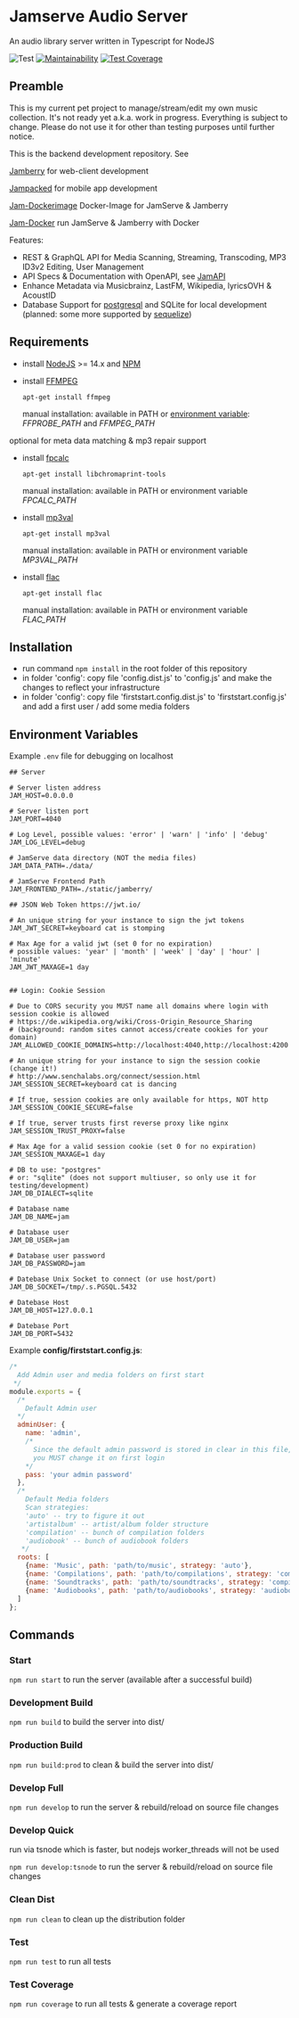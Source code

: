 # Jamserve Audio Server

An audio library server written in Typescript for NodeJS

![Test](https://github.com/ffalt/jamserve/workflows/test/badge.svg)
[![Maintainability](https://api.codeclimate.com/v1/badges/78793d8ce54f2e8e6236/maintainability)](https://codeclimate.com/github/ffalt/jamserve/maintainability)
[![Test Coverage](https://api.codeclimate.com/v1/badges/78793d8ce54f2e8e6236/test_coverage)](https://codeclimate.com/github/ffalt/jamserve/test_coverage)

## Preamble

This is my current pet project to manage/stream/edit my own music collection.
It's not ready yet a.k.a. work in progress. Everything is subject to change.
Please do not use it for other than testing purposes until further notice.

This is the backend development repository. See

[Jamberry](https://github.com/ffalt/jamberry) for web-client development

[Jampacked](https://github.com/ffalt/jampacked) for mobile app development

[Jam-Dockerimage](https://github.com/ffalt/jam-dockerimage) Docker-Image for JamServe & Jamberry

[Jam-Docker](https://github.com/ffalt/jam-docker) run JamServe & Jamberry with Docker

Features:

*   REST & GraphQL API for Media Scanning, Streaming, Transcoding, MP3 ID3v2 Editing, User Management
*   API Specs & Documentation with OpenAPI, see [JamAPI](https://editor.swagger.io/?url=https://raw.githubusercontent.com/ffalt/jamserve/main/specs/jam.openapi.json)
*   Enhance Metadata via Musicbrainz, LastFM, Wikipedia, lyricsOVH & AcoustID
*   Database Support for [postgresql](https://www.postgresql.org/) and SQLite for local development
    (planned: some more supported by [sequelize](https://sequelize.org))

## Requirements

*   install [NodeJS](https://nodejs.org/) >= 14.x and [NPM](https://www.npmjs.com/)

*   install [FFMPEG](https://ffmpeg.org/)

    `apt-get install ffmpeg`

     manual installation: available in PATH or [environment variable](https://github.com/fluent-ffmpeg/node-fluent-ffmpeg#ffmpeg-and-ffprobe): *FFPROBE_PATH* and *FFMPEG_PATH*

optional for meta data matching & mp3 repair support

*   install [fpcalc](https://github.com/acoustid/chromaprint/releases/)

    `apt-get install libchromaprint-tools`

     manual installation: available in PATH or environment variable *FPCALC_PATH*

*   install [mp3val](http://mp3val.sourceforge.net/)

    `apt-get install mp3val`

     manual installation: available in PATH or environment variable *MP3VAL_PATH*

*   install [flac](https://xiph.org/flac/)

    `apt-get install flac`

     manual installation: available in PATH or environment variable *FLAC_PATH*

## Installation

*   run command `npm install` in the root folder of this repository
*   in folder 'config': copy file 'config.dist.js' to 'config.js' and make the changes to reflect your infrastructure
*   in folder 'config': copy file 'firststart.config.dist.js' to 'firststart.config.js' and add a first user / add some media folders

## Environment Variables

Example `.env` file for debugging on localhost

```dosini
## Server

# Server listen address
JAM_HOST=0.0.0.0

# Server listen port
JAM_PORT=4040

# Log Level, possible values: 'error' | 'warn' | 'info' | 'debug'
JAM_LOG_LEVEL=debug

# JamServe data directory (NOT the media files)
JAM_DATA_PATH=./data/

# JamServe Frontend Path
JAM_FRONTEND_PATH=./static/jamberry/

## JSON Web Token https://jwt.io/

# An unique string for your instance to sign the jwt tokens
JAM_JWT_SECRET=keyboard cat is stomping

# Max Age for a valid jwt (set 0 for no expiration)
# possible values: 'year' | 'month' | 'week' | 'day' | 'hour' | 'minute'
JAM_JWT_MAXAGE=1 day


## Login: Cookie Session

# Due to CORS security you MUST name all domains where login with session cookie is allowed
# https://de.wikipedia.org/wiki/Cross-Origin_Resource_Sharing
# (background: random sites cannot access/create cookies for your domain)
JAM_ALLOWED_COOKIE_DOMAINS=http://localhost:4040,http://localhost:4200

# An unique string for your instance to sign the session cookie (change it!)
# http://www.senchalabs.org/connect/session.html
JAM_SESSION_SECRET=keyboard cat is dancing

# If true, session cookies are only available for https, NOT http
JAM_SESSION_COOKIE_SECURE=false

# If true, server trusts first reverse proxy like nginx
JAM_SESSION_TRUST_PROXY=false

# Max Age for a valid session cookie (set 0 for no expiration)
JAM_SESSION_MAXAGE=1 day

# DB to use: "postgres" 
# or: "sqlite" (does not support multiuser, so only use it for testing/development)
JAM_DB_DIALECT=sqlite

# Database name
JAM_DB_NAME=jam

# Database user
JAM_DB_USER=jam

# Database user password
JAM_DB_PASSWORD=jam

# Datebase Unix Socket to connect (or use host/port)
JAM_DB_SOCKET=/tmp/.s.PGSQL.5432

# Datebase Host
JAM_DB_HOST=127.0.0.1

# Datebase Port
JAM_DB_PORT=5432

```

Example **config/firststart.config.js**:

```javascript
/*
  Add Admin user and media folders on first start
 */
module.exports = {
  /*
    Default Admin user
  */
  adminUser: {
    name: 'admin',
    /*
      Since the default admin password is stored in clear in this file,
      you MUST change it on first login
    */
    pass: 'your admin password'
  },
  /*
    Default Media folders
    Scan strategies:
    'auto' -- try to figure it out
    'artistalbum' -- artist/album folder structure
    'compilation' -- bunch of compilation folders
    'audiobook' -- bunch of audiobook folders
   */
  roots: [
    {name: 'Music', path: 'path/to/music', strategy: 'auto'},
    {name: 'Compilations', path: 'path/to/compilations', strategy: 'compilation'},
    {name: 'Soundtracks', path: 'path/to/soundtracks', strategy: 'compilation'},
    {name: 'Audiobooks', path: 'path/to/audiobooks', strategy: 'audiobook'}
  ]
};
```

## Commands

### Start

`npm run start` to run the server (available after a successful build)

### Development Build

`npm run build` to build the server into dist/

### Production Build

`npm run build:prod` to clean & build the server into dist/

### Develop Full

`npm run develop` to run the server & rebuild/reload on source file changes

### Develop Quick

run via tsnode which is faster, but nodejs worker_threads will not be used

`npm run develop:tsnode` to run the server & rebuild/reload on source file changes

### Clean Dist

`npm run clean` to clean up the distribution folder

### Test

`npm run test` to run all tests

### Test Coverage

`npm run coverage` to run all tests & generate a coverage report
